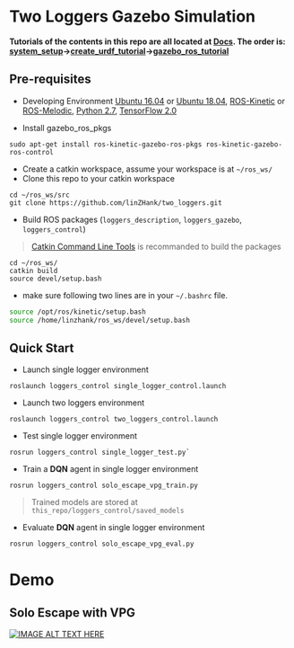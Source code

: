 # Two Loggers Gazebo Simulation
**Tutorials of the contents in this repo are all located at [Docs](https://github.com/linZHank/two_loggers/tree/master/Docs). The order is: [system_setup](https://github.com/linZHank/two_loggers/blob/master/Docs/system_setup.md)->[create_urdf_tutorial](https://github.com/linZHank/two_loggers/blob/master/Docs/create_urdf_tutorial.md)->[gazebo_ros_tutorial](https://github.com/linZHank/two_loggers/blob/master/Docs/gazebo_ros_tutorial.md)**

## Pre-requisites
- Developing Environment
[Ubuntu 16.04](http://releases.ubuntu.com/16.04/) or [Ubuntu 18.04](http://releases.ubuntu.com/18.04/),
[ROS-Kinetic](http://wiki.ros.org/kinetic) or [ROS-Melodic](http://wiki.ros.org/melodic),
[Python 2.7](https://www.python.org/download/releases/2.7/),
[TensorFlow 2.0](https://www.tensorflow.org/)

- Install gazebo_ros_pkgs
``` console
sudo apt-get install ros-kinetic-gazebo-ros-pkgs ros-kinetic-gazebo-ros-control
```
- Create a catkin workspace, assume your workspace is at `~/ros_ws/`
- Clone this repo to your catkin workspace
```console
cd ~/ros_ws/src
git clone https://github.com/linZHank/two_loggers.git
```
- Build ROS packages (`loggers_description`, `loggers_gazebo`, `loggers_control`)
> [Catkin Command Line Tools](https://catkin-tools.readthedocs.io/en/latest/) is recommanded to build the packages

``` console
cd ~/ros_ws/
catkin build
source devel/setup.bash
```
- make sure following two lines are in your `~/.bashrc` file.
``` bash
source /opt/ros/kinetic/setup.bash
source /home/linzhank/ros_ws/devel/setup.bash
```
## Quick Start
- Launch single logger environment
``` console
roslaunch loggers_control single_logger_control.launch
```

- Launch two loggers environment
``` console
roslaunch loggers_control two_loggers_control.launch
```

- Test single logger environment
```console
rosrun loggers_control single_logger_test.py`
```

- Train a **DQN** agent in single logger environment
```console
rosrun loggers_control solo_escape_vpg_train.py
```
> Trained models are stored at `this_repo/loggers_control/saved_models`

- Evaluate **DQN** agent in single logger environment
```console
rosrun loggers_control solo_escape_vpg_eval.py
```

# Demo
## Solo Escape with VPG
[![IMAGE ALT TEXT HERE](http://i3.ytimg.com/vi/xqkG5bBXyY8/hqdefault.jpg)](https://youtu.be/xqkG5bBXyY8)
